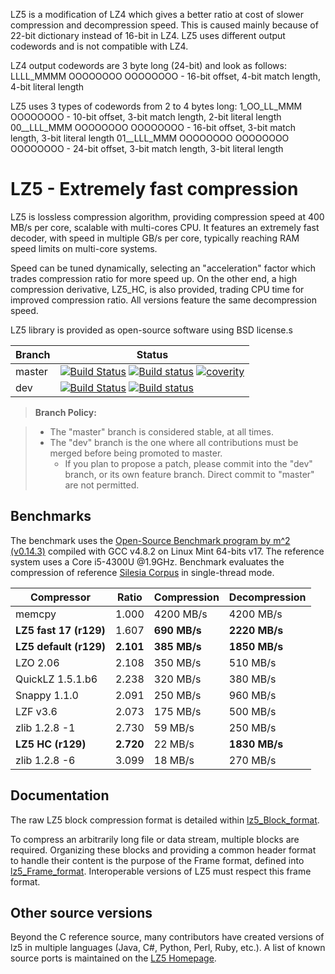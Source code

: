 LZ5 is a modification of LZ4 which gives a better ratio at cost of slower compression and decompression speed. This is caused mainly because of 22-bit dictionary instead of 16-bit in LZ4.
LZ5 uses different output codewords and is not compatible with LZ4.

LZ4 output codewords are 3 byte long (24-bit) and look as follows:
 LLLL_MMMM OOOOOOOO OOOOOOOO - 16-bit offset, 4-bit match length, 4-bit literal length 

LZ5 uses 3 types of codewords from 2 to 4 bytes long:
 1_OO_LL_MMM OOOOOOOO          - 10-bit offset, 3-bit match length, 2-bit literal length
 00__LLL_MMM OOOOOOOO OOOOOOOO - 16-bit offset, 3-bit match length, 3-bit literal length
 01__LLL_MMM OOOOOOOO OOOOOOOO OOOOOOOO - 24-bit offset, 3-bit match length, 3-bit literal length 



LZ5 - Extremely fast compression
================================

LZ5 is lossless compression algorithm, 
providing compression speed at 400 MB/s per core, 
scalable with multi-cores CPU. 
It features an extremely fast decoder, 
with speed in multiple GB/s per core, 
typically reaching RAM speed limits on multi-core systems.

Speed can be tuned dynamically, selecting an "acceleration" factor
which trades compression ratio for more speed up.
On the other end, a high compression derivative, LZ5_HC, is also provided,
trading CPU time for improved compression ratio.
All versions feature the same decompression speed.

LZ5 library is provided as open-source software using BSD license.s


|Branch      |Status   |
|------------|---------|
|master      | [![Build Status][travisMasterBadge]][travisLink] [![Build status][AppveyorMasterBadge]][AppveyorLink] [![coverity][coverBadge]][coverlink] |
|dev         | [![Build Status][travisDevBadge]][travisLink]    [![Build status][AppveyorDevBadge]][AppveyorLink]                                         |

[travisMasterBadge]: https://travis-ci.org/inikep/lz5.svg?branch=master "Continuous Integration test suite"
[travisDevBadge]: https://travis-ci.org/inikep/lz5.svg?branch=dev "Continuous Integration test suite"
[travisLink]: https://ci.appveyor.com/project/YannCollet/lz5
[AppveyorMasterBadge]: https://ci.appveyor.com/api/projects/status/v6kxv9si529477cq/branch/master?svg=true "Visual test suite"
[AppveyorDevBadge]: https://ci.appveyor.com/api/projects/status/v6kxv9si529477cq/branch/dev?svg=true "Visual test suite"
[AppveyorLink]: https://ci.appveyor.com/project/YannCollet/lz5
[coverBadge]: https://scan.coverity.com/projects/4735/badge.svg "Static code analysis of Master branch"
[coverlink]: https://scan.coverity.com/projects/4735

> **Branch Policy:**

> - The "master" branch is considered stable, at all times.
> - The "dev" branch is the one where all contributions must be merged
    before being promoted to master.
>   + If you plan to propose a patch, please commit into the "dev" branch,
      or its own feature branch.
      Direct commit to "master" are not permitted.

Benchmarks
-------------------------

The benchmark uses the [Open-Source Benchmark program by m^2 (v0.14.3)]
compiled with GCC v4.8.2 on Linux Mint 64-bits v17.
The reference system uses a Core i5-4300U @1.9GHz.
Benchmark evaluates the compression of reference [Silesia Corpus]
in single-thread mode.

|  Compressor          | Ratio   | Compression | Decompression |
|  ----------          | -----   | ----------- | ------------- |
|  memcpy              |  1.000  | 4200 MB/s   |   4200 MB/s   |
|**LZ5 fast 17 (r129)**|  1.607  |**690 MB/s** | **2220 MB/s** |
|**LZ5 default (r129)**|**2.101**|**385 MB/s** | **1850 MB/s** |
|  LZO 2.06            |  2.108  |  350 MB/s   |    510 MB/s   |
|  QuickLZ 1.5.1.b6    |  2.238  |  320 MB/s   |    380 MB/s   |
|  Snappy 1.1.0        |  2.091  |  250 MB/s   |    960 MB/s   |
|  LZF v3.6            |  2.073  |  175 MB/s   |    500 MB/s   |
|  zlib 1.2.8 -1       |  2.730  |   59 MB/s   |    250 MB/s   |
|**LZ5 HC (r129)**     |**2.720**|   22 MB/s   | **1830 MB/s** |
|  zlib 1.2.8 -6       |  3.099  |   18 MB/s   |    270 MB/s   |


Documentation
-------------------------

The raw LZ5 block compression format is detailed within [lz5_Block_format].

To compress an arbitrarily long file or data stream, multiple blocks are required.
Organizing these blocks and providing a common header format to handle their content
is the purpose of the Frame format, defined into [lz5_Frame_format].
Interoperable versions of LZ5 must respect this frame format.


Other source versions
-------------------------

Beyond the C reference source, 
many contributors have created versions of lz5 in multiple languages
(Java, C#, Python, Perl, Ruby, etc.).
A list of known source ports is maintained on the [LZ5 Homepage].


[Open-Source Benchmark program by m^2 (v0.14.3)]: http://encode.ru/threads/1371-Filesystem-benchmark?p=34029&viewfull=1#post34029
[Silesia Corpus]: http://sun.aei.polsl.pl/~sdeor/index.php?page=silesia
[lz5_Block_format]: lz5_Block_format.md
[lz5_Frame_format]: lz5_Frame_format.md
[LZ5 Homepage]: http://www.lz5.org
